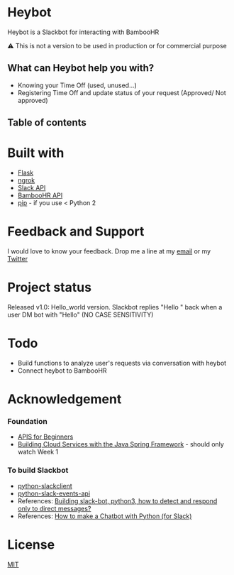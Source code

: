 <h1>Heybot</h1>
<p>Heybot is a Slackbot for interacting with BambooHR</p>
<p>⚠️ This is not a version to be used in production or for commercial purpose</p>
<h2>What can Heybot help you with?</h2>
<ul>
  <li>Knowing your Time Off (used, unused...)</li>
  <li>Registering Time Off and update status of your request (Approved/ Not approved)</li>
</ul>

<h2>Table of contents</h2>

<h1>Built with</h1>
<ul>
  <li><a href="https://flask.palletsprojects.com/en/1.1.x/installation/#python-version">Flask</a></li>
  <li><a href="https://ngrok.com//">ngrok</a></li>
  <li><a href="https://api.slack.com/">Slack API</a></li>
  <li><a href="https://documentation.bamboohr.com/docs">BambooHR API</a></li>
  <li><a href="https://pip.pypa.io/en/stable/installing/">pip</a> - if you use < Python 2</li>
</ul>

<h1>Feedback and Support</h1>
<p>I would love to know your feedback. Drop me a line at my <a href="mailto:phoebe.ngsyd@gmail.com" >email</a> or my <a href="https://twitter.com/PhoebeNgg">Twitter</a></p>

<h1>Project status</h1>
<p>Released v1.0: Hello_world version. Slackbot replies "Hello <user>" back when a user DM bot with "Hello" (NO CASE SENSITIVITY)</p>

<h1>Todo</h1>
<ul>
  <li>Build functions to analyze user's requests via conversation with heybot</li>
  <li>Connect heybot to BambooHR</li>
</ul>

<h1>Acknowledgement</h1>
<h3>Foundation</h3>
<ul>
  <li><a href="https://www.freecodecamp.org/news/apis-for-beginners-full-course/">APIS for Beginners</a></li>
  <li><a href="https://www.coursera.org/learn/cloud-services-java-spring-framework/home/week/1">Building Cloud Services with the Java Spring Framework</a> - should only watch Week 1</li>
</ul>
<h3>To build Slackbot</h3>
<ul>
  <li><a href="https://github.com/slackapi/python-slackclient/tree/main/tutorial">python-slackclient</a></li>
  <li><a href="https://github.com/slackapi/python-slack-events-api">python-slack-events-api</a></li>
  <li>References: <a href="https://www.reddit.com/r/Slack/comments/dx9993/building_slackbot_python3_how_to_detect_and/">Building slack-bot, python3, how to detect and respond only to direct messages?</a></li>
  <li>References: <a href="https://medium.com/@nidhog/how-to-make-a-chatbot-on-slack-with-python-82015517f19c">How to make a Chatbot with Python (for Slack)</a></li>
</ul>

<h1>License</h1>
<a href="https://choosealicense.com/licenses/mit/">MIT</a>
